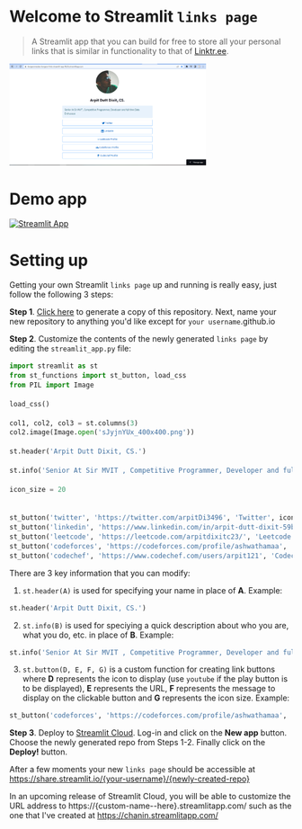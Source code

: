 # Welcome to Streamlit `links page`

> A Streamlit app that you can build for free to store all your personal links that is similar in functionality to that of [Linktr.ee](https://linktr.ee/).

<img src="Capture.PNG" width="350">

# Demo app

[![Streamlit App](https://static.streamlit.io/badges/streamlit_badge_black_white.svg)](https://dungeonmastae-dungeon-links-streamlit-app-0ilz7e.streamlitapp.com/)

# Setting up

Getting your own Streamlit `links page` up and running is really easy, just follow the following 3 steps:

**Step 1**. [Click here](https://github.com/dataprofessor/links/generate) to generate a copy of this repository. Next, name your new repository to anything you'd like except for `your username`.github.io

**Step 2**. Customize the contents of the newly generated `links page` by editing the `streamlit_app.py` file:

```python
import streamlit as st
from st_functions import st_button, load_css
from PIL import Image

load_css()

col1, col2, col3 = st.columns(3)
col2.image(Image.open('sJyjnYUx_400x400.png'))

st.header('Arpit Dutt Dixit, CS.')

st.info('Senior At Sir MVIT , Competitive Programmer, Developer and full time Data Enthusiast')

icon_size = 20


st_button('twitter', 'https://twitter.com/arpitDi3496', 'Twitter', icon_size)
st_button('linkedin', 'https://www.linkedin.com/in/arpit-dutt-dixit-59b631121/', 'LinkedIn', icon_size)
st_button('leetcode', 'https://leetcode.com/arpitdixitc23/', 'Leetcode Profile', icon_size)
st_button('codeforces', 'https://codeforces.com/profile/ashwathamaa', 'Codeforces Profile', icon_size)
st_button('codechef', 'https://www.codechef.com/users/arpit121', 'Codechef Profile', icon_size)
```

There are 3 key information that you can modify:
1. `st.header(A)` is used for specifying your name in place of **A**.
Example:
```python
st.header('Arpit Dutt Dixit, CS.')
```

2. `st.info(B)` is used for speciying a quick description about who you are, what you do, etc. in place of **B**.
Example:
```python
st.info('Senior At Sir MVIT , Competitive Programmer, Developer and full time Data Enthusiast')
```

3. `st.button(D, E, F, G)` is a custom function for creating link buttons where **D** represents the icon to display (use `youtube` if the play button is to be displayed), **E** represents the URL, **F** represents the message to display on the clickable button and **G** represents the icon size.
Example:
```python
st_button('codeforces', 'https://codeforces.com/profile/ashwathamaa', 'Codeforces Profile', icon_size)
```

**Step 3**. Deploy to [Streamlit Cloud](https://streamlit.io/cloud). Log-in and click on the **New app** button. Choose the newly generated repo from Steps 1-2. Finally click on the **Deploy!** button. 

After a few moments your new `links page` should be accessible at https://share.streamlit.io/{your-username}/{newly-created-repo}

In an upcoming release of Streamlit Cloud, you will be able to customize the URL address to https://{custom-name--here}.streamlitapp.com/ such as the one that I've created at https://chanin.streamlitapp.com/
